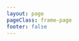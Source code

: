 ```yaml
---
layout: page
pageClass: frame-page
footer: false
---
```


<script setup>
import Page from '../.vitepress/components/page.vue'
</script>

<ClientOnly>
  <Page />
</ClientOnly>
